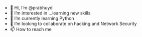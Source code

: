 - 👋 Hi, I’m @prabhuyd
- 👀 I’m interested in ...learning new skills
- 🌱 I’m currently learning Python
- 💞️ I’m looking to collaborate on hacking and Network Security
- 📫 How to reach me 

<!---
prabhuyd/prabhuyd is a ✨ special ✨ repository because its `README.md` (this file) appears on your GitHub profile.
You can click the Preview link to take a look at your changes.
--->
